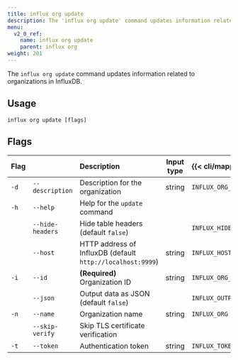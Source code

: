 ```yaml
---
title: influx org update
description: The 'influx org update' command updates information related to organizations in InfluxDB.
menu:
  v2_0_ref:
    name: influx org update
    parent: influx org
weight: 201
---
```


The `influx org update` command updates information related to organizations in InfluxDB.

## Usage
```
influx org update [flags]
```

## Flags
| Flag |                  | Description                                                | Input type | {{< cli/mapped >}}       |
|:---- |:---              |:-----------                                                |:----------:|:------------------       |
| `-d` | `--description`  | Description for the organization                           | string     | `INFLUX_ORG_DESCRIPTION` |
| `-h` | `--help`         | Help for the `update` command                              |            |                          |
|      | `--hide-headers` | Hide table headers (default `false`)                       |            | `INFLUX_HIDE_HEADERS`    |
|      | `--host`         | HTTP address of InfluxDB (default `http://localhost:9999`) | string     | `INFLUX_HOST`            |
| `-i` | `--id`           | **(Required)** Organization ID                             | string     | `INFLUX_ORG_ID`          |
|      | `--json`         | Output data as JSON (default `false`)                      |            | `INFLUX_OUTPUT_JSON`     |
| `-n` | `--name`         | Organization name                                          | string     | `INFLUX_ORG`             |
|      | `--skip-verify`  | Skip TLS certificate verification                          |            |                          |
| `-t` | `--token`        | Authentication token                                       | string     | `INFLUX_TOKEN`           |
